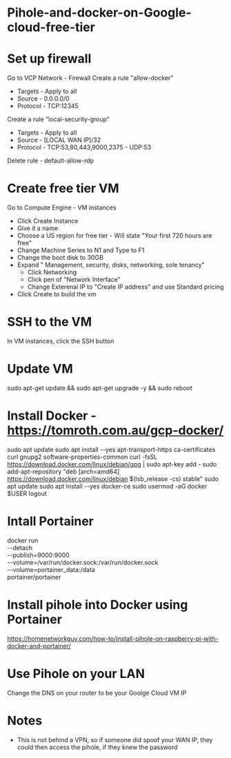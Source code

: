 # Pihole-and-docker-on-Google-cloud-free-tier

# Set up firewall
Go to VCP Network - Firewall
Create a rule "allow-docker"
  - Targets - Apply to all
  - Source - 0.0.0.0/0
  - Protocol - TCP:12345
  
Create a rule "local-security-group"
  - Targets - Apply to all
  - Source - [LOCAL WAN IP]/32
  - Protocol  - TCP:53,80,443,9000,2375
              - UDP:53

Delete rule - default-allow-rdp

# Create free tier VM
Go to Compute Engine - VM instances
  - Click Create Instance
  - Give it a name
  - Choose a US region for free tier - Will state "Your first 720 hours are free"
  - Change Machine Series to N1 and Type to F1
  - Change the boot disk to 30GB
  - Expand " Management, security, disks, networking, sole tenancy"
      - Click Networking
      - Click pen of "Network Interface"
      - Change Exterenal IP to "Create IP address" and use Standard pricing
  - Click Create to build the vm
  
# SSH to the VM
  In VM instances, click the SSH button
  
# Update VM
  sudo apt-get update && sudo apt-get upgrade -y && sudo reboot
  
# Install Docker - https://tomroth.com.au/gcp-docker/
  sudo apt update
  sudo apt install --yes apt-transport-https ca-certificates curl gnupg2 software-properties-common
  curl -fsSL https://download.docker.com/linux/debian/gpg | sudo apt-key add -
  sudo add-apt-repository "deb [arch=amd64] https://download.docker.com/linux/debian $(lsb_release -cs) stable"
  sudo apt update
  sudo apt install --yes docker-ce
  sudo usermod -aG docker $USER
  logout

# Intall Portainer
  docker run \
  --detach \
  --publish=9000:9000 \
  --volume=/var/run/docker.sock:/var/run/docker.sock \
  --volume=portainer_data:/data \
  portainer/portainer
  
# Install pihole into Docker using Portainer
  https://homenetworkguy.com/how-to/install-pihole-on-raspberry-pi-with-docker-and-portainer/


# Use Pihole on your LAN
  Change the DNS on your router to be your Goolge Cloud VM IP
  
# Notes
- This is not behind a VPN, so if someone did spoof your WAN IP, they could then access the pihole, if they knew the password
